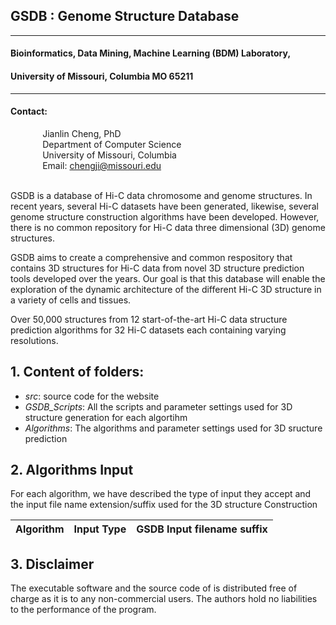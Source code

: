
## GSDB : Genome Structure Database

----------

#### Bioinformatics, Data Mining, Machine Learning (BDM) Laboratory, 
#### University of Missouri, Columbia MO 65211

----------

#### Contact: <br/>
&nbsp;&nbsp;&nbsp;&nbsp;&nbsp;&nbsp;&nbsp;&nbsp;&nbsp;&nbsp;&nbsp;&nbsp; Jianlin Cheng, PhD <br/>
&nbsp;&nbsp;&nbsp;&nbsp;&nbsp;&nbsp;&nbsp;&nbsp;&nbsp;&nbsp;&nbsp;&nbsp; Department of Computer Science <br/>
&nbsp;&nbsp;&nbsp;&nbsp;&nbsp;&nbsp;&nbsp;&nbsp;&nbsp;&nbsp;&nbsp;&nbsp; University of Missouri, Columbia <br/>
&nbsp;&nbsp;&nbsp;&nbsp;&nbsp;&nbsp;&nbsp;&nbsp;&nbsp;&nbsp;&nbsp;&nbsp; Email: chengji@missouri.edu


<br/>
GSDB is a database of Hi-C data chromosome and genome structures. In recent years, several Hi-C datasets have been generated, likewise, several genome structure construction algorithms have been developed. However, there is no common repository for Hi-C data three dimensional (3D) genome structures.

GSDB aims to create a comprehensive and common respository that contains 3D structures for Hi-C data from novel 3D structure prediction tools developed over the years. Our goal is that this database will enable the exploration of the dynamic architecture of the different Hi-C 3D structure in a variety of cells and tissues.

Over 50,000 structures from 12 start-of-the-art Hi-C data structure prediction algorithms for 32 Hi-C datasets each containing varying resolutions.





## 1. Content of folders:
- *src*: source code for the website
- *GSDB_Scripts*: All the scripts and parameter settings used for 3D structure generation for each algortihm
- *Algorithms*:  The algorithms and parameter settings used for 3D sructure prediction


## 2. Algorithms Input ##

For each algorithm, we have described the type of input they accept and the input file name extension/suffix used for the 3D structure Construction

| Algorithm|  Input Type	| GSDB Input filename suffix |
| --- | --- |--- |

## 3. Disclaimer ##

The executable software and the source code of is distributed free of charge as it is to any non-commercial users. The authors hold no liabilities to 
the performance of the program.



